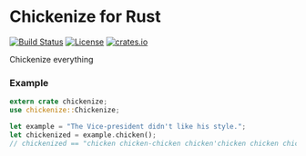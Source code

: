 # Chickenize for Rust
[![Build Status](https://secure.travis-ci.org/dginev/rust-chickenize.png?branch=master)](http://travis-ci.org/dginev/rust-chickenize)
[![License](http://img.shields.io/badge/license-MIT-blue.svg)](https://raw.githubusercontent.com/dginev/rust-chickenize/master/LICENSE)
[![crates.io](http://meritbadge.herokuapp.com/chickenize)](https://crates.io/crates/chickenize)

Chickenize everything

### Example

```rust
extern crate chickenize;
use chickenize::Chickenize;

let example = "The Vice-president didn't like his style.";
let chickenized = example.chicken();
// chickenized == "chicken chicken-chicken chicken'chicken chicken chicken chicken."
```